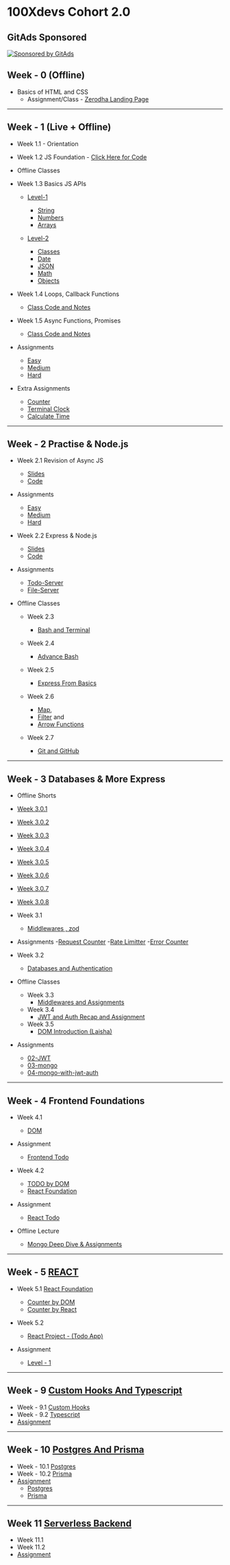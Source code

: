 # 100Xdevs Cohort 2.0

## GitAds Sponsored
[![Sponsored by GitAds](https://gitads.dev/v1/ad-serve?source=dexter-ifti/100xdevs@github)](https://gitads.dev/v1/ad-track?source=dexter-ifti/100xdevs@github)


## Week - 0 (Offline)
- Basics of HTML and CSS
  - Assignment/Class - [Zerodha Landing Page](https://github.com/dexter-ifti/100Xdevs/tree/main/Week-00/zerodha-app)

<hr></hr>

## Week - 1 (Live + Offline)
- Week 1.1 - Orientation
- Week 1.2 JS Foundation - [Click Here for Code](https://github.com/dexter-ifti/100Xdevs/blob/main/Week-01/main.js)
- Offline Classes
- Week 1.3 Basics JS APIs 

  - [Level-1](https://github.com/dexter-ifti/100Xdevs/tree/main/Week-01/offline-class/class-1/level-1)
    - [String](https://github.com/dexter-ifti/100Xdevs/blob/main/Week-01/offline-class/class-1/level-1/01-String.js)
    - [Numbers](https://github.com/dexter-ifti/100Xdevs/blob/main/Week-01/offline-class/class-1/level-1/02-Numbers.js)
    - [Arrays](https://github.com/dexter-ifti/100Xdevs/blob/main/Week-01/offline-class/class-1/level-1/03-Arrays.js)


  - [Level-2](https://github.com/dexter-ifti/100Xdevs/tree/main/Week-01/offline-class/class-1/level-2)
    - [Classes](https://github.com/dexter-ifti/100Xdevs/blob/main/Week-01/offline-class/class-1/level-2/01-Class.js)
    - [Date](https://github.com/dexter-ifti/100Xdevs/blob/main/Week-01/offline-class/class-1/level-2/02-Date.js)
    - [JSON](https://github.com/dexter-ifti/100Xdevs/blob/main/Week-01/offline-class/class-1/level-2/03-JSON.js)
    - [Math](https://github.com/dexter-ifti/100Xdevs/blob/main/Week-01/offline-class/class-1/level-2/04-Math.js)
    - [Objects](https://github.com/dexter-ifti/100Xdevs/blob/main/Week-01/offline-class/class-1/level-2/05-Objects.js)

- Week 1.4 Loops, Callback Functions  

  - [Class Code and Notes](https://github.com/dexter-ifti/100Xdevs/tree/main/Week-01/offline-class/class-2)
  
- Week 1.5 Async Functions, Promises

  - [Class Code and Notes](https://github.com/dexter-ifti/100Xdevs/tree/main/Week-01/offline-class/class-3)

- Assignments
  - [Easy](https://github.com/dexter-ifti/100Xdevs/tree/main/Week-01/assignments/01-js/easy)
  - [Medium](https://github.com/dexter-ifti/100Xdevs/tree/main/Week-01/assignments/01-js/medium)
  - [Hard](https://github.com/dexter-ifti/100Xdevs/tree/main/Week-01/assignments/01-js/hard)
- Extra Assignments
    - [Counter](https://github.com/dexter-ifti/100Xdevs/blob/main/Week-01/class-assignments/counter.js)
    - [Terminal Clock](https://github.com/dexter-ifti/100Xdevs/blob/main/Week-01/class-assignments/terminal-clock.js)
    - [Calculate Time](https://github.com/dexter-ifti/100Xdevs/blob/main/Week-01/class-assignments/time.js) 

<hr></hr>

## Week - 2 Practise & Node.js

- Week 2.1  Revision of Async JS 
  - [Slides](https://drive.google.com/drive/folders/1WkAG_5E5syDnwsRG137DCntoY-p_pc75)
  - [Code](https://github.com/dexter-ifti/100Xdevs/tree/main/Week-02/01-class-code) 
- Assignments

  - [Easy](https://github.com/dexter-ifti/100Xdevs/tree/main/Week-02/assignments/easy)
  - [Medium](https://github.com/dexter-ifti/100Xdevs/tree/main/Week-02/assignments/medium) 
  - [Hard](https://github.com/dexter-ifti/100Xdevs/tree/main/Week-02/assignments/hard) 

- Week 2.2 Express & Node.js
  - [Slides](https://drive.google.com/file/d/1JaNybPLZGsaCdKPoF9AHF0TW3hB1oPDt/view)
  - [Code](https://github.com/dexter-ifti/100Xdevs/tree/main/Week-02/02-http-server)

- Assignments
  - [Todo-Server](https://github.com/dexter-ifti/100Xdevs/blob/20c3aa0bf687da7f54967a03d4c612ff3d32770f/Week-02/assignments/02-node-js/todoServer.js)
  - [File-Server](https://github.com/dexter-ifti/100Xdevs/blob/main/Week-02/assignments/02-node-js/fileServer.js)
 
- Offline Classes

  - Week 2.3
    - [Bash and Terminal](https://github.com/dexter-ifti/100Xdevs/blob/main/Week-02/03-offline-class/01-bash-commands.md)

  - Week 2.4
    - [Advance Bash](https://github.com/dexter-ifti/100Xdevs/blob/main/Week-02/03-offline-class/01-bash-commands.md)

  - Week 2.5
    - [Express From Basics](https://github.com/dexter-ifti/100Xdevs/tree/main/Week-02/02-http-server)

  - Week 2.6
    - [Map](https://github.com/dexter-ifti/100Xdevs/blob/main/Week-02/02-http-server/05-map.js), 
    - [Filter](https://github.com/dexter-ifti/100Xdevs/blob/main/Week-02/02-http-server/06-filetr.js) and      
    - [Arrow Functions](https://github.com/dexter-ifti/100Xdevs/blob/main/Week-02/02-http-server/04-arrow-fxn.js)
  - Week 2.7
    - [Git and GitHub]()

<hr></hr>

## Week - 3 Databases & More Express

-  Offline Shorts
  - [Week 3.0.1]()
  - [Week 3.0.2]()
  - [Week 3.0.3]()
  - [Week 3.0.4]()
  - [Week 3.0.5]()
  - [Week 3.0.6]()
  - [Week 3.0.7]()
  - [Week 3.0.8]()
- Week 3.1
  - [Middlewares , zod](https://github.com/dexter-ifti/100Xdevs/tree/main/Week-03/01-middlwewares)
- Assignments
  -[Request Counter](https://github.com/dexter-ifti/100Xdevs/blob/main/Week-03/assignments/01-middlewares/01-requestcount.js)
  -[Rate Limitter](https://github.com/dexter-ifti/100Xdevs/blob/main/Week-03/assignments/01-middlewares/02-ratelimitter.js)
  -[Error Counter](https://github.com/dexter-ifti/100Xdevs/blob/main/Week-03/assignments/01-middlewares/03-errorcount.js)
- Week 3.2
  - [Databases and Authentication](https://github.com/dexter-ifti/100Xdevs/tree/main/Week-03/02-databases-authentication) 

- Offline Classes 
  - Week 3.3
    - [Middlewares and Assignments](https://github.com/dexter-ifti/100Xdevs/blob/main/Week-03/03-offline-classes/01-middleware.js)
  - Week 3.4
    - [JWT and Auth Recap and Assignment](https://github.com/dexter-ifti/100Xdevs/blob/main/Week-03/03-offline-classes/02-jwt-intro.js)
  - Week 3.5
    - [DOM Introduction (Laisha)]() 
- Assignments 
  - [02-JWT](https://github.com/dexter-ifti/100Xdevs/tree/main/Week-03/assignments/02-jwt)
  - [03-mongo](https://github.com/dexter-ifti/100Xdevs/tree/main/Week-03/assignments/03-mongo)
  - [04-mongo-with-jwt-auth](https://github.com/dexter-ifti/100Xdevs/tree/main/Week-03/assignments/04-mongo-with-jwt-auth)

<hr></hr>

## Week - 4 Frontend Foundations 

- Week 4.1

  - [DOM](https://github.com/dexter-ifti/100Xdevs/tree/main/Week-04/01-DOM)

- Assignment

  - [Frontend Todo](https://github.com/dexter-ifti/100Xdevs/blob/main/Week-04/assignments/index.html)
- Week 4.2
  - [TODO by DOM](https://github.com/dexter-ifti/100Xdevs/tree/main/Week-04/03-todo-app)
  - [React Foundation](https://github.com/dexter-ifti/100Xdevs/tree/main/Week-04/02-react/first)

- Assignment
  - [React Todo](https://github.com/dexter-ifti/100Xdevs/tree/main/Week-04/assignments/react-basics)

- Offline Lecture 
  - [Mongo Deep Dive & Assignments](https://github.com/dexter-ifti/100Xdevs/tree/main/Week-03/assignments/03-mongo)

<hr></hr>

## Week - 5 <u>REACT</u>

- Week 5.1 [React Foundation]()

  - [Counter by DOM](https://github.com/dexter-ifti/100Xdevs/tree/main/Week-05/01-React-foundation)
  - [Counter by React](https://github.com/dexter-ifti/100Xdevs/tree/main/Week-05/02-counter-app/counter-app)

- Week 5.2
  - [React Project - (Todo App)]()

- Assignment
  - [Level - 1]()


<hr></hr>


## Week - 9 <u>Custom Hooks And Typescript</u>
  - Week - 9.1 [Custom Hooks](https://github.com/dexter-ifti/100Xdevs/tree/main/Week-09/week-9.1)
  - Week - 9.2 [Typescript](https://github.com/dexter-ifti/100Xdevs/tree/main/Week-09/week-9.2)
  - [Assignment]()

<hr></hr>


## Week - 10 <u>Postgres And Prisma</u>
  - Week - 10.1 [Postgres](https://github.com/dexter-ifti/100Xdevs/tree/main/Week-10)
  - Week - 10.2 [Prisma](https://github.com/dexter-ifti/100Xdevs/tree/main/Week-10/week-10.2)
  - [Assignment](https://github.com/dexter-ifti/100Xdevs/tree/main/Week-10/Assignments)
    - [Postgres](https://github.com/dexter-ifti/100Xdevs/tree/main/Week-10/Assignments/1-postgres-simple)
    - [Prisma](https://github.com/dexter-ifti/100Xdevs/tree/main/Week-10/Assignments/2-prisma-simple)


<hr></hr>

## Week 11 <u>Serverless Backend</u>

  - Week 11.1
  - Week 11.2
  - [Assignment]()
  
